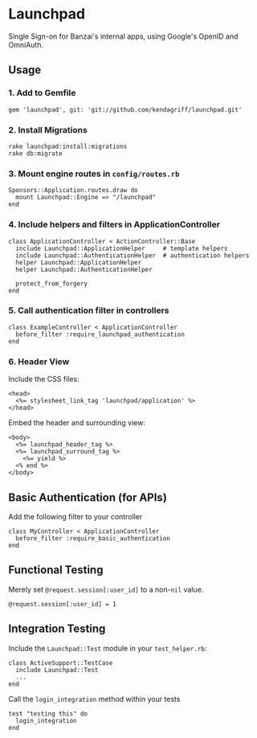 # Launchpad

Single Sign-on for Banzai's internal apps, using Google's OpenID and OmniAuth.

## Usage

### 1. Add to Gemfile

```
gem 'launchpad', git: 'git://github.com/kendagriff/launchpad.git'
```

### 2. Install Migrations

```
rake launchpad:install:migrations
rake db:migrate
```

### 3. Mount engine routes in `config/routes.rb`

```
Sponsors::Application.routes.draw do
  mount Launchpad::Engine => "/launchpad"
end
```

### 4. Include helpers and filters in ApplicationController

```
class ApplicationController < ActionController::Base
  include Launchpad::ApplicationHelper     # template helpers
  include Launchpad::AuthenticationHelper  # authentication helpers
  helper Launchpad::ApplicationHelper
  helper Launchpad::AuthenticationHelper

  protect_from_forgery
end
```

### 5. Call authentication filter in controllers

```
class ExampleController < ApplicationController
  before_filter :require_launchpad_authentication
end
```

### 6. Header View

Include the CSS files:

```
<head>
  <%= stylesheet_link_tag 'launchpad/application' %>
</head>
```

Embed the header and surrounding view:

```
<body>
  <%= launchpad_header_tag %>
  <%= launchpad_surround_tag %>
    <%= yield %>
  <% end %>
</body>
```

## Basic Authentication (for APIs)

Add the following filter to your controller

```
class MyController < ApplicationController
  before_filter :require_basic_authentication
end
```

## Functional Testing

Merely set `@request.session[:user_id]` to a non-`nil` value.

```
@request.session[:user_id] = 1
```

## Integration Testing

Include the `Launchpad::Test` module in your `test_helper.rb`:

```
class ActiveSupport::TestCase
  include Launchpad::Test
  ...
end
```

Call the `login_integration` method within your tests

```
test "testing this" do
  login_integration
end
```
